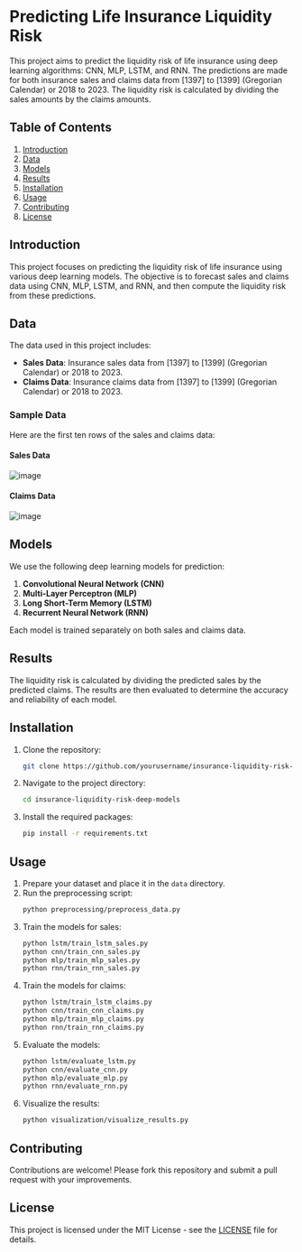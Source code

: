 # Predicting Life Insurance Liquidity Risk

This project aims to predict the liquidity risk of life insurance using deep learning algorithms: CNN, MLP, LSTM, and RNN. The predictions are made for both insurance sales and claims data from [1397] to [1399] (Gregorian Calendar) or 2018 to 2023. The liquidity risk is calculated by dividing the sales amounts by the claims amounts.

## Table of Contents

1. [Introduction](#introduction)
2. [Data](#data)
3. [Models](#models)
4. [Results](#results)
5. [Installation](#installation)
6. [Usage](#usage)
7. [Contributing](#contributing)
8. [License](#license)

## Introduction

This project focuses on predicting the liquidity risk of life insurance using various deep learning models. The objective is to forecast sales and claims data using CNN, MLP, LSTM, and RNN, and then compute the liquidity risk from these predictions.

## Data

The data used in this project includes:

- **Sales Data**: Insurance sales data from [1397] to [1399] (Gregorian Calendar) or 2018 to 2023.
- **Claims Data**: Insurance claims data from [1397] to [1399] (Gregorian Calendar) or 2018 to 2023.

### Sample Data

Here are the first ten rows of the sales and claims data:

#### Sales Data
![image](https://github.com/zahramoradi1998m/liquidity-risk-prediction-deep-learning/assets/83967695/97090253-b18a-4a24-845a-5d212fe1af57)

#### Claims Data
![image](https://github.com/zahramoradi1998m/liquidity-risk-prediction-deep-learning/assets/83967695/a2c40058-1d2d-447c-943c-204f77b0f946)

## Models

We use the following deep learning models for prediction:

1. **Convolutional Neural Network (CNN)**
2. **Multi-Layer Perceptron (MLP)**
3. **Long Short-Term Memory (LSTM)**
4. **Recurrent Neural Network (RNN)**

Each model is trained separately on both sales and claims data.

## Results

The liquidity risk is calculated by dividing the predicted sales by the predicted claims. The results are then evaluated to determine the accuracy and reliability of each model.

## Installation

1. Clone the repository:
    ```sh
    git clone https://github.com/yourusername/insurance-liquidity-risk-deep-models.git
    ```
2. Navigate to the project directory:
    ```sh
    cd insurance-liquidity-risk-deep-models
    ```
3. Install the required packages:
    ```sh
    pip install -r requirements.txt
    ```

## Usage

1. Prepare your dataset and place it in the `data` directory.
2. Run the preprocessing script:
    ```sh
    python preprocessing/preprocess_data.py
    ```
3. Train the models for sales:
    ```sh
    python lstm/train_lstm_sales.py
    python cnn/train_cnn_sales.py
    python mlp/train_mlp_sales.py
    python rnn/train_rnn_sales.py
    ```
4. Train the models for claims:
    ```sh
    python lstm/train_lstm_claims.py
    python cnn/train_cnn_claims.py
    python mlp/train_mlp_claims.py
    python rnn/train_rnn_claims.py
    ```
5. Evaluate the models:
    ```sh
    python lstm/evaluate_lstm.py
    python cnn/evaluate_cnn.py
    python mlp/evaluate_mlp.py
    python rnn/evaluate_rnn.py
    ```
6. Visualize the results:
    ```sh
    python visualization/visualize_results.py
    ```

## Contributing

Contributions are welcome! Please fork this repository and submit a pull request with your improvements.

## License

This project is licensed under the MIT License - see the [LICENSE](LICENSE) file for details.
